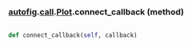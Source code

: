 ### [autofig](autofig.md).[call](autofig.call.md).[Plot](autofig.call.Plot.md).connect_callback (method)


```py

def connect_callback(self, callback)

```


